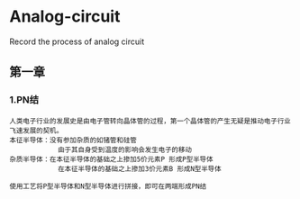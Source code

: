 # Analog-circuit
Record the process of analog circuit
## 第一章
### 1.PN结
    人类电子行业的发展史是由电子管转向晶体管的过程，第一个晶体管的产生无疑是推动电子行业飞速发展的契机。
    本征半导体：没有参加杂质的如锗管和硅管
                由于其自身受到温度的影响会发生电子的移动
    杂质半导体：在本征半导体的基础之上掺加5价元素P 形成P型半导体
                在本征半导体的基础之上掺加3价元素B 形成N型半导体
    
    使用工艺将P型半导体和N型半导体进行拼接，即可在两端形成PN结
          
